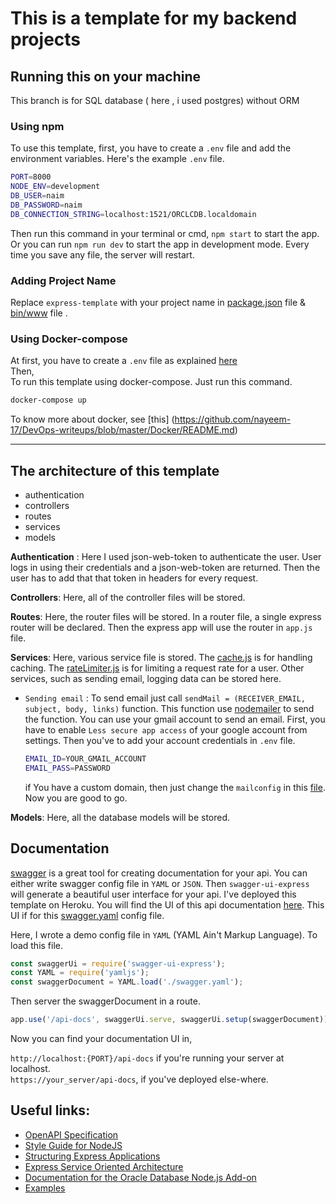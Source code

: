 # This is a template for my backend projects
## Running this on your machine

This branch is for SQL database ( here , i used postgres) without ORM

### Using npm 

To use this template, first, you have to create a `.env` file and add the environment variables. Here's the example `.env` file.
```bash
PORT=8000
NODE_ENV=development
DB_USER=naim
DB_PASSWORD=naim
DB_CONNECTION_STRING=localhost:1521/ORCLCDB.localdomain
```
Then run this command in your terminal or cmd, `npm start` to start the app. Or you can run `npm run dev` to start the app in development mode. Every time you save any file, the server will restart.

### Adding Project Name 

Replace `express-template` with your project name in [package.json](package.json) file & [bin/www](bin/www) file .

###  Using Docker-compose

At first, you have to create a `.env` file as explained [here](#using-npm)      
Then,   
To run this template using docker-compose. Just run this command.   
```bash
docker-compose up
```
To know more about docker, see [this] (https://github.com/nayeem-17/DevOps-writeups/blob/master/Docker/README.md)
****
## The architecture of this template
* authentication
* controllers
* routes
* services
* models 

**Authentication** :  Here I used json-web-token to authenticate the user. User logs in using their credentials and a json-web-token are returned. Then the user has to add that that token in headers for every request.   

**Controllers**: Here, all of the controller files will be stored.   

**Routes**: Here, the router files will be stored. In a router file, a single express router will be declared. Then the express app will use the router in `app.js` file.  

**Services**: Here, various service file is stored. The [cache.js](services/cache.js) is for handling caching. The [rateLimiter.js](services/rateLimiter.js) is for limiting a request rate for a user. Other services, such as sending email, logging data can be stored here.      
- `Sending email` : To send email just call `sendMail = (RECEIVER_EMAIL, subject, body, links)` function. This function use [nodemailer](https://www.npmjs.com/package/nodemailer) to send the function. You can use your gmail account to send an email. First, you have to enable `Less secure app access` of your google account from settings. Then you've to add your account credentials in `.env` file.
    ```bash
    EMAIL_ID=YOUR_GMAIL_ACCOUNT
    EMAIL_PASS=PASSWORD
    ```
    if You have a custom domain, then just change the `mailconfig` in this [file](./services/email/email.js). Now you are good to go.

**Models**: Here, all the database models will be stored.

## Documentation


[swagger](https://swagger.io/) is a great tool for creating documentation for your api. You can either write swagger config file in `YAML` or `JSON`. Then `swagger-ui-express` will generate a beautiful user interface for your api. I've deployed this template on Heroku. You will find the UI of this api documentation [here](https://express-mongo-api-template.herokuapp.com/api-docs/). This UI if for this [swagger.yaml](swagger.yaml) config file.

Here, I wrote a demo config file in `YAML` (YAML Ain't Markup Language). To load this file.
```javascript
const swaggerUi = require('swagger-ui-express');
const YAML = require('yamljs');
const swaggerDocument = YAML.load('./swagger.yaml');
```
Then server the swaggerDocument in a route.

```javascript
app.use('/api-docs', swaggerUi.serve, swaggerUi.setup(swaggerDocument))
```
Now you can find your documentation UI in,  

`http://localhost:{PORT}/api-docs` if you're running your server at localhost.  
`https://your_server/api-docs`, if you've deployed else-where.

## Useful links:
- [OpenAPI Specification](https://swagger.io/specification/)
- [Style Guide for NodeJS](https://github.com/felixge/node-style-guide)
- [Structuring Express Applications](https://softwareontheroad.com/ideal-nodejs-project-structure/?utm_source=github&utm_medium=readme#configs)
- [Express Service Oriented Architecture](https://www.codementor.io/@evanbechtol/node-service-oriented-architecture-12vjt9zs9i)
- [Documentation for the Oracle Database Node.js Add-on](https://oracle.github.io/node-oracledb/doc/api.html#getstarted)
- [Examples](https://github.com/oracle/node-oracledb)